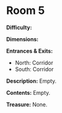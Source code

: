 # Room 5

**Difficulty:** 

**Dimensions:** 

**Entrances & Exits:**
- North: Corridor
- South: Corridor

**Description:**
Empty.

**Contents:**
Empty.

**Treasure:**
None.